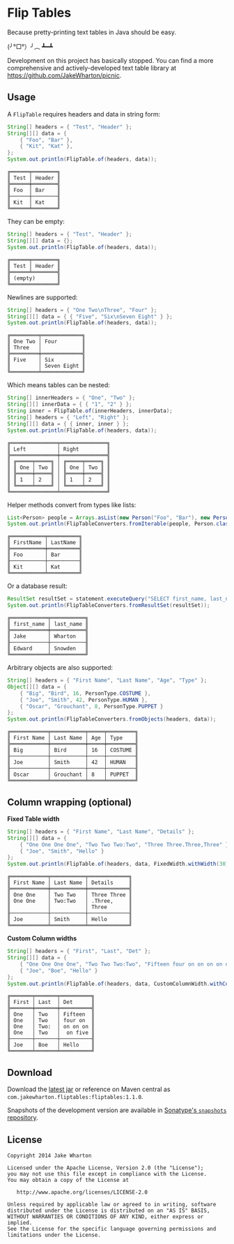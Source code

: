 Flip Tables
===========

Because pretty-printing text tables in Java should be easy.

(╯°□°）╯︵ ┻━┻

Development on this project has basically stopped. You can find a more
comprehensive and actively-developed text table library at
https://github.com/JakeWharton/picnic.



Usage
-----

A `FlipTable` requires headers and data in string form:
```java
String[] headers = { "Test", "Header" };
String[][] data = {
    { "Foo", "Bar" },
    { "Kit", "Kat" },
};
System.out.println(FlipTable.of(headers, data));
```
```
╔══════╤════════╗
║ Test │ Header ║
╠══════╪════════╣
║ Foo  │ Bar    ║
╟──────┼────────╢
║ Kit  │ Kat    ║
╚══════╧════════╝
```

They can be empty:
```java
String[] headers = { "Test", "Header" };
String[][] data = {};
System.out.println(FlipTable.of(headers, data));
```
```
╔══════╤════════╗
║ Test │ Header ║
╠══════╧════════╣
║ (empty)       ║
╚═══════════════╝
```

Newlines are supported:
```java
String[] headers = { "One Two\nThree", "Four" };
String[][] data = { { "Five", "Six\nSeven Eight" } };
System.out.println(FlipTable.of(headers, data));
```
```
╔═════════╤═════════════╗
║ One Two │ Four        ║
║ Three   │             ║
╠═════════╪═════════════╣
║ Five    │ Six         ║
║         │ Seven Eight ║
╚═════════╧═════════════╝
```

Which means tables can be nested:
```java
String[] innerHeaders = { "One", "Two" };
String[][] innerData = { { "1", "2" } };
String inner = FlipTable.of(innerHeaders, innerData);
String[] headers = { "Left", "Right" };
String[][] data = { { inner, inner } };
System.out.println(FlipTable.of(headers, data));
```
```
╔═══════════════╤═══════════════╗
║ Left          │ Right         ║
╠═══════════════╪═══════════════╣
║ ╔═════╤═════╗ │ ╔═════╤═════╗ ║
║ ║ One │ Two ║ │ ║ One │ Two ║ ║
║ ╠═════╪═════╣ │ ╠═════╪═════╣ ║
║ ║ 1   │ 2   ║ │ ║ 1   │ 2   ║ ║
║ ╚═════╧═════╝ │ ╚═════╧═════╝ ║
╚═══════════════╧═══════════════╝
```

Helper methods convert from types like lists:
```java
List<Person> people = Arrays.asList(new Person("Foo", "Bar"), new Person("Kit", "Kat"));
System.out.println(FlipTableConverters.fromIterable(people, Person.class));
```
```
╔═══════════╤══════════╗
║ FirstName │ LastName ║
╠═══════════╪══════════╣
║ Foo       │ Bar      ║
╟───────────┼──────────╢
║ Kit       │ Kat      ║
╚═══════════╧══════════╝
```

Or a database result:
```java
ResultSet resultSet = statement.executeQuery("SELECT first_name, last_name FROM users");
System.out.println(FlipTableConverters.fromResultSet(resultSet));
```
```
╔════════════╤═══════════╗
║ first_name │ last_name ║
╠════════════╪═══════════╣
║ Jake       │ Wharton   ║
╟────────────┼───────────╢
║ Edward     │ Snowden   ║
╚════════════╧═══════════╝
```

Arbitrary objects are also supported:
```java
String[] headers = { "First Name", "Last Name", "Age", "Type" };
Object[][] data = {
    { "Big", "Bird", 16, PersonType.COSTUME },
    { "Joe", "Smith", 42, PersonType.HUMAN },
    { "Oscar", "Grouchant", 8, PersonType.PUPPET }
};
System.out.println(FlipTableConverters.fromObjects(headers, data));
```
```
╔════════════╤═══════════╤═════╤═════════╗
║ First Name │ Last Name │ Age │ Type    ║
╠════════════╪═══════════╪═════╪═════════╣
║ Big        │ Bird      │ 16  │ COSTUME ║
╟────────────┼───────────┼─────┼─────────╢
║ Joe        │ Smith     │ 42  │ HUMAN   ║
╟────────────┼───────────┼─────┼─────────╢
║ Oscar      │ Grouchant │ 8   │ PUPPET  ║
╚════════════╧═══════════╧═════╧═════════╝
```

Column wrapping (optional)
--------------------------

**Fixed Table width**
```java
String[] headers = { "First Name", "Last Name", "Details" };
String[][] data = {
    { "One One One One", "Two Two Two:Two", "Three Three.Three,Three" },
    { "Joe", "Smith", "Hello" }
};
System.out.println(FlipTable.of(headers, data, FixedWidth.withWidth(30)));

```
```
╔════════════╤═══════════╤═════════════╗
║ First Name │ Last Name │ Details     ║
╠════════════╪═══════════╪═════════════╣
║ One One    │ Two Two   │ Three Three ║
║ One One    │ Two:Two   │ .Three,     ║
║            │           │ Three       ║
╟────────────┼───────────┼─────────────╢
║ Joe        │ Smith     │ Hello       ║
╚════════════╧═══════════╧═════════════╝
```

**Custom Column widths**
```java
String[] headers = { "First", "Last", "Det" };
String[][] data = {
    { "One One One One", "Two Two Two:Two", "Fifteen four on on on on on five" },
    { "Joe", "Boe", "Hello" }
};
System.out.println(FlipTable.of(headers, data, CustomColumnWidth.withColumnWidths(new int[] {5, 5, 8})));
```
```
╔═══════╤═══════╤══════════╗
║ First │ Last  │ Det      ║
╠═══════╪═══════╪══════════╣
║ One   │ Two   │ Fifteen  ║
║ One   │ Two   │ four on  ║
║ One   │ Two:  │ on on on ║
║ One   │ Two   │  on five ║
╟───────┼───────┼──────────╢
║ Joe   │ Boe   │ Hello    ║
╚═══════╧═══════╧══════════╝
```

Download
--------

Download the [latest jar][1] or reference on Maven central as
`com.jakewharton.fliptables:fliptables:1.1.0`.

Snapshots of the development version are available in [Sonatype's `snapshots` repository][snap].



License
-------

    Copyright 2014 Jake Wharton

    Licensed under the Apache License, Version 2.0 (the "License");
    you may not use this file except in compliance with the License.
    You may obtain a copy of the License at

       http://www.apache.org/licenses/LICENSE-2.0

    Unless required by applicable law or agreed to in writing, software
    distributed under the License is distributed on an "AS IS" BASIS,
    WITHOUT WARRANTIES OR CONDITIONS OF ANY KIND, either express or implied.
    See the License for the specific language governing permissions and
    limitations under the License.



 [1]: https://search.maven.org/remote_content?g=com.jakewharton.fliptables&a=fliptables&v=LATEST
 [snap]: https://oss.sonatype.org/content/repositories/snapshots/

